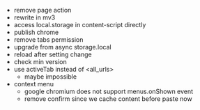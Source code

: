 * remove page action
* rewrite in mv3
* access local.storage in content-script directly
* publish chrome
* remove tabs permission
* upgrade from async storage.local
* reload after setting change
* check min version
* use activeTab instead of <all_urls>
  * maybe impossible
* context menu
  * google chromium does not support menus.onShown event
  * remove confirm since we cache content before paste now
